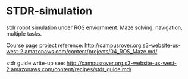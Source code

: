 # STDR-simulation
stdr robot simulation under ROS enviornment. Maze solving, navigation, multiple tasks.

Course page project reference: http://campusrover.org.s3-website-us-west-2.amazonaws.com/content/projects/04_ROS_Maze.md/

stdr guide write-up see: http://campusrover.org.s3-website-us-west-2.amazonaws.com/content/recipes/stdr_guide.md/


